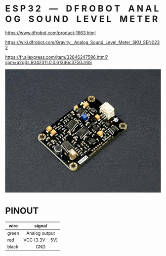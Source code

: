 
# E S P 3 2    —    D F R O B O T    A N A L O G    S O U N D    L E V E L    M E T E R

<https://www.dfrobot.com/product-1663.html>

<https://wiki.dfrobot.com/Gravity__Analog_Sound_Level_Meter_SKU_SEN0232>

<https://fr.aliexpress.com/item/32846247596.html?spm=a2g0s.9042311.0.0.61346c375GJr6S>


<p align="center">
<img height=400px src="./images/dfrobot_analog_sound_level_meter.jpg" alt="dfrobot analog sound level meter" />
</p>


# PINOUT

| wire  |     signal      |
| ----- | :-------------: |
| green |  Analog output  |
| red   | VCC (3.3V - 5V) |
| black |       GND       |
